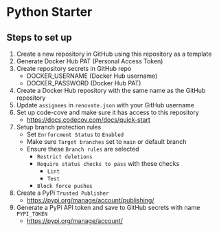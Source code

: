 # Python Starter

## Steps to set up
1. Create a new repository in GitHub using this repository as a template
2. Generate Docker Hub PAT (Personal Access Token)
3. Create repository secrets in GitHub repo
   - DOCKER_USERNAME (Docker Hub username)
   - DOCKER_PASSWORD (Docker Hub PAT)
4. Create a Docker Hub repository with the same name as the GitHub repository
5. Update `assignees` in `renovate.json` with your GitHub username
6. Set up code-cove and make sure it has access to this repository
   - https://docs.codecov.com/docs/quick-start
7. Setup branch protection rules
   - Set `Enrforcment Status` to `Enabled`
   - Make sure `Target branches` set to `main` or default branch
   - Ensure these `Branch rules` are selected
     - `Restrict deletions`
     - `Require status checks to pass` with these checks
       - `Lint`
       - `Test`
     - `Block force pushes`
8. Create a PyPi `Trusted Publisher`
   - https://pypi.org/manage/account/publishing/
9. Generate a PyPi API token and save to GitHub secrets with name `PYPI_TOKEN`
   - https://pypi.org/manage/account/
